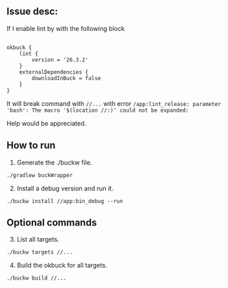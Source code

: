 ## Issue desc:

If I enable lint by with the following block

```

okbuck {
    lint {
        version = '26.3.2'
    }
    externalDependencies {
        downloadInBuck = false
    }
}

```

It will break command with `//...` with error
`/app:lint_release: parameter 'bash': The macro '$(location //:)' could not be expanded:`

Help would be appreciated.




## How to run
1. Generate the ./buckw file.

```
./gradlew buckWrapper
```

2. Install a debug version and run it.

 ```
./buckw install //app:bin_debug --run
 ```

## Optional commands

3. List all targets.

 ```
./buckw targets //...
 ```

4. Build the okbuck for all targets.

 ```
./buckw build //...
 ```